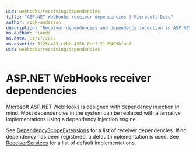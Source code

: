 ```yaml
---
uid: webhooks/receiving/dependencies
title: "ASP.NET WebHooks receiver dependencies | Microsoft Docs"
author: rick-anderson
description: "Receiver dependencies and dependency injection in ASP.NET WebHooks."
ms.author: riande
ms.date: 01/17/2012
ms.assetid: 5125e483-c2bb-435b-8cd1-21d3499bfaaf
uid: webhooks/receiving/dependencies
---
```

# ASP.NET WebHooks receiver dependencies

Microsoft ASP.NET WebHooks is designed with dependency injection in mind. Most dependencies in the system can be replaced with alternative implementations using a dependency injection engine.

See [DependencyScopeExtensions](https://github.com/aspnet/aspnetWebHooks/blob/master/src/Microsoft.AspNet.WebHooks.Receivers/Extensions/DependencyScopeExtensions.cs) for a list of receiver dependencies. If no dependency has been registered, a default implementation is used. See [ReceiverServices](https://github.com/aspnet/aspnetWebHooks/blob/master/src/Microsoft.AspNet.WebHooks.Receivers/Services/ReceiverServices.cs) for a list of default implementations.

